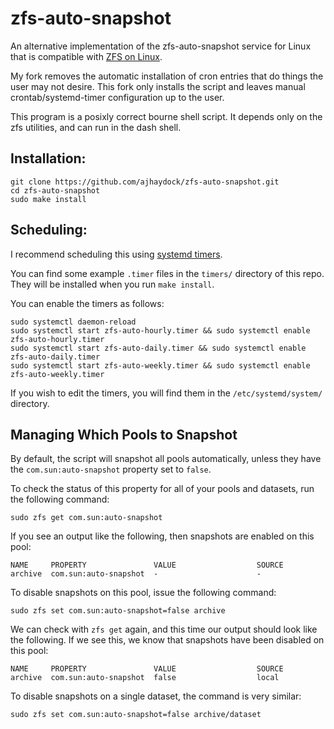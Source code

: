 # zfs-auto-snapshot

An alternative implementation of the zfs-auto-snapshot service for Linux
that is compatible with [ZFS on Linux](http://zfsonlinux.org/).

My fork removes the automatic installation of cron entries that do things
the user may not desire. This fork only installs the script and leaves manual
crontab/systemd-timer configuration up to the user.

This program is a posixly correct bourne shell script.  It depends only on
the zfs utilities, and can run in the dash shell.


Installation:
-------------
```
git clone https://github.com/ajhaydock/zfs-auto-snapshot.git
cd zfs-auto-snapshot
sudo make install
```


Scheduling:
-------------
I recommend scheduling this using [systemd timers](https://wiki.archlinux.org/index.php/Systemd/Timers).

You can find some example `.timer` files in the `timers/` directory of this repo. They will be installed when you run `make install`.

You can enable the timers as follows:
```
sudo systemctl daemon-reload
sudo systemctl start zfs-auto-hourly.timer && sudo systemctl enable zfs-auto-hourly.timer
sudo systemctl start zfs-auto-daily.timer && sudo systemctl enable zfs-auto-daily.timer
sudo systemctl start zfs-auto-weekly.timer && sudo systemctl enable zfs-auto-weekly.timer
```

If you wish to edit the timers, you will find them in the `/etc/systemd/system/` directory.


Managing Which Pools to Snapshot
-------------
By default, the script will snapshot all pools automatically, unless they have the `com.sun:auto-snapshot` property set to `false`.

To check the status of this property for all of your pools and datasets, run the following command:
```
sudo zfs get com.sun:auto-snapshot
```

If you see an output like the following, then snapshots are enabled on this pool:
```
NAME     PROPERTY               VALUE                  SOURCE
archive  com.sun:auto-snapshot  -                      -
```

To disable snapshots on this pool, issue the following command:
```
sudo zfs set com.sun:auto-snapshot=false archive
```

We can check with `zfs get` again, and this time our output should look like the following. If we see this, we know that snapshots have been disabled on this pool:
```
NAME     PROPERTY               VALUE                  SOURCE
archive  com.sun:auto-snapshot  false                  local
```

To disable snapshots on a single dataset, the command is very similar:
```
sudo zfs set com.sun:auto-snapshot=false archive/dataset
```
